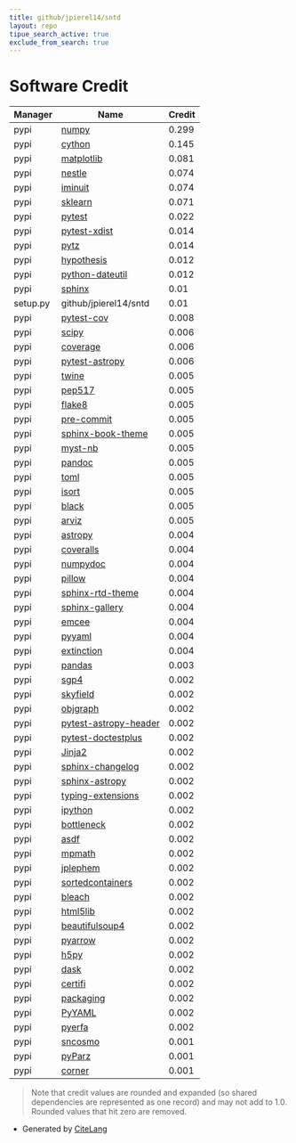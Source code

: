 ```yaml
---
title: github/jpierel14/sntd
layout: repo
tipue_search_active: true
exclude_from_search: true
---
```

# Software Credit

|Manager|Name|Credit|
|-------|----|------|
|pypi|[numpy](https://www.numpy.org)|0.299|
|pypi|[cython](http://cython.org/)|0.145|
|pypi|[matplotlib](https://matplotlib.org)|0.081|
|pypi|[nestle](http://github.com/kbarbary/nestle)|0.074|
|pypi|[iminuit](http://github.com/scikit-hep/iminuit)|0.074|
|pypi|[sklearn](https://pypi.python.org/pypi/scikit-learn/)|0.071|
|pypi|[pytest](https://pypi.org/project/pytest)|0.022|
|pypi|[pytest-xdist](https://pypi.org/project/pytest-xdist)|0.014|
|pypi|[pytz](https://pypi.org/project/pytz)|0.014|
|pypi|[hypothesis](https://pypi.org/project/hypothesis)|0.012|
|pypi|[python-dateutil](https://pypi.org/project/python-dateutil)|0.012|
|pypi|[sphinx](https://pypi.org/project/sphinx)|0.01|
|setup.py|github/jpierel14/sntd|0.01|
|pypi|[pytest-cov](https://github.com/pytest-dev/pytest-cov)|0.008|
|pypi|[scipy](https://www.scipy.org)|0.006|
|pypi|[coverage](https://pypi.org/project/coverage)|0.006|
|pypi|[pytest-astropy](https://pypi.org/project/pytest-astropy)|0.006|
|pypi|[twine](https://pypi.org/project/twine)|0.005|
|pypi|[pep517](https://pypi.org/project/pep517)|0.005|
|pypi|[flake8](https://pypi.org/project/flake8)|0.005|
|pypi|[pre-commit](https://pypi.org/project/pre-commit)|0.005|
|pypi|[sphinx-book-theme](https://pypi.org/project/sphinx-book-theme)|0.005|
|pypi|[myst-nb](https://pypi.org/project/myst-nb)|0.005|
|pypi|[pandoc](https://pypi.org/project/pandoc)|0.005|
|pypi|[toml](https://pypi.org/project/toml)|0.005|
|pypi|[isort](https://pypi.org/project/isort)|0.005|
|pypi|[black](https://pypi.org/project/black)|0.005|
|pypi|[arviz](https://pypi.org/project/arviz)|0.005|
|pypi|[astropy](http://astropy.org)|0.004|
|pypi|[coveralls](https://pypi.org/project/coveralls)|0.004|
|pypi|[numpydoc](https://pypi.org/project/numpydoc)|0.004|
|pypi|[pillow](https://pypi.org/project/pillow)|0.004|
|pypi|[sphinx-rtd-theme](https://pypi.org/project/sphinx-rtd-theme)|0.004|
|pypi|[sphinx-gallery](https://pypi.org/project/sphinx-gallery)|0.004|
|pypi|[emcee](https://pypi.org/project/emcee)|0.004|
|pypi|[pyyaml](https://pypi.org/project/pyyaml)|0.004|
|pypi|[extinction](https://pypi.org/project/extinction)|0.004|
|pypi|[pandas](https://pandas.pydata.org)|0.003|
|pypi|[sgp4](https://pypi.org/project/sgp4)|0.002|
|pypi|[skyfield](https://pypi.org/project/skyfield)|0.002|
|pypi|[objgraph](https://pypi.org/project/objgraph)|0.002|
|pypi|[pytest-astropy-header](https://pypi.org/project/pytest-astropy-header)|0.002|
|pypi|[pytest-doctestplus](https://pypi.org/project/pytest-doctestplus)|0.002|
|pypi|[Jinja2](https://pypi.org/project/Jinja2)|0.002|
|pypi|[sphinx-changelog](https://pypi.org/project/sphinx-changelog)|0.002|
|pypi|[sphinx-astropy](https://pypi.org/project/sphinx-astropy)|0.002|
|pypi|[typing-extensions](https://pypi.org/project/typing-extensions)|0.002|
|pypi|[ipython](https://pypi.org/project/ipython)|0.002|
|pypi|[bottleneck](https://pypi.org/project/bottleneck)|0.002|
|pypi|[asdf](https://pypi.org/project/asdf)|0.002|
|pypi|[mpmath](https://pypi.org/project/mpmath)|0.002|
|pypi|[jplephem](https://pypi.org/project/jplephem)|0.002|
|pypi|[sortedcontainers](https://pypi.org/project/sortedcontainers)|0.002|
|pypi|[bleach](https://pypi.org/project/bleach)|0.002|
|pypi|[html5lib](https://pypi.org/project/html5lib)|0.002|
|pypi|[beautifulsoup4](https://pypi.org/project/beautifulsoup4)|0.002|
|pypi|[pyarrow](https://pypi.org/project/pyarrow)|0.002|
|pypi|[h5py](https://pypi.org/project/h5py)|0.002|
|pypi|[dask](https://pypi.org/project/dask)|0.002|
|pypi|[certifi](https://pypi.org/project/certifi)|0.002|
|pypi|[packaging](https://pypi.org/project/packaging)|0.002|
|pypi|[PyYAML](https://pypi.org/project/PyYAML)|0.002|
|pypi|[pyerfa](https://pypi.org/project/pyerfa)|0.002|
|pypi|[sncosmo](https://sncosmo.readthedocs.org)|0.001|
|pypi|[pyParz](http://github.com/jpierel14/pyParz)|0.001|
|pypi|[corner](https://corner.readthedocs.io)|0.001|


> Note that credit values are rounded and expanded (so shared dependencies are represented as one record) and may not add to 1.0. Rounded values that hit zero are removed.


- Generated by [CiteLang](https://github.com/vsoch/citelang)

